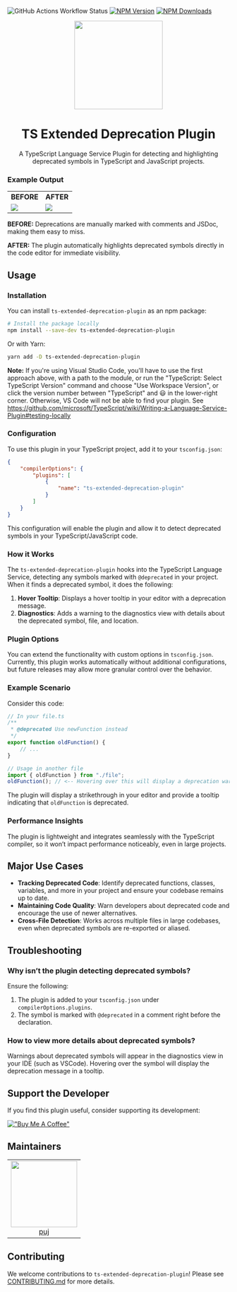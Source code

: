 ![GitHub Actions Workflow Status](https://img.shields.io/github/actions/workflow/status/puj/ts-extended-deprecation-plugin/main.yml)
[![NPM Version](https://img.shields.io/npm/v/ts-extended-deprecation-plugin)](https://www.npmjs.com/package/ts-extended-deprecation-plugin)
[![NPM Downloads](https://img.shields.io/npm/dm/ts-extended-deprecation-plugin)](https://www.npmjs.com/package/ts-extended-deprecation-plugin)

<div align="center">
  <a href="https://github.com/puj/ts-extended-deprecation-plugin">
    <img width="200" height="200"
      src="https://github.com/user-attachments/assets/6a26e4c0-3869-4f6c-ae50-366ac13dae2c">
  </a>
  <h1>TS Extended Deprecation Plugin</h1>
  <p>A TypeScript Language Service Plugin for detecting and highlighting deprecated symbols in TypeScript and JavaScript projects.</p>
</div>

### Example Output

<table>
  <tr>
    <td align="center"><strong>BEFORE</strong></td>
    <td align="center"><strong>AFTER</strong></td>
  </tr>
  <tr>
    <td><img src="https://github.com/user-attachments/assets/3f8a714d-0d22-4cea-b1fd-5d2369bd2846"/></td>
    <td><img src="https://github.com/user-attachments/assets/bf2a5ebe-1b53-483f-8ab5-6310a15f2e29"/></td>
  </tr>
</table>
<strong>BEFORE:</strong> Deprecations are manually marked with comments and JSDoc, making them easy to miss.

<strong>AFTER:</strong> The plugin automatically highlights deprecated symbols directly in the code editor for immediate visibility.

## Usage

### Installation

You can install `ts-extended-deprecation-plugin` as an npm package:

```bash
# Install the package locally
npm install --save-dev ts-extended-deprecation-plugin
```

Or with Yarn:

```bash
yarn add -D ts-extended-deprecation-plugin
```

**Note:** If you're using Visual Studio Code, you'll have to use the first approach above, with a path to the module, or run the "TypeScript: Select TypeScript Version" command and choose "Use Workspace Version", or click the version number between "TypeScript" and 😃 in the lower-right corner. Otherwise, VS Code will not be able to find your plugin. See https://github.com/microsoft/TypeScript/wiki/Writing-a-Language-Service-Plugin#testing-locally

### Configuration

To use this plugin in your TypeScript project, add it to your `tsconfig.json`:

```json
{
    "compilerOptions": {
        "plugins": [
            {
                "name": "ts-extended-deprecation-plugin"
            }
        ]
    }
}
```

This configuration will enable the plugin and allow it to detect deprecated symbols in your TypeScript/JavaScript code.

### How it Works

The `ts-extended-deprecation-plugin` hooks into the TypeScript Language Service, detecting any symbols marked with `@deprecated` in your project. When it finds a deprecated symbol, it does the following:

1. **Hover Tooltip**: Displays a hover tooltip in your editor with a deprecation message.
2. **Diagnostics**: Adds a warning to the diagnostics view with details about the deprecated symbol, file, and location.

### Plugin Options

You can extend the functionality with custom options in `tsconfig.json`. Currently, this plugin works automatically without additional configurations, but future releases may allow more granular control over the behavior.

### Example Scenario

Consider this code:

```typescript
// In your file.ts
/**
 * @deprecated Use newFunction instead
 */
export function oldFunction() {
    // ...
}

// Usage in another file
import { oldFunction } from "./file";
oldFunction(); // <-- Hovering over this will display a deprecation warning
```

The plugin will display a strikethrough in your editor and provide a tooltip indicating that `oldFunction` is deprecated.

### Performance Insights

The plugin is lightweight and integrates seamlessly with the TypeScript compiler, so it won’t impact performance noticeably, even in large projects.

## Major Use Cases

-   **Tracking Deprecated Code**: Identify deprecated functions, classes, variables, and more in your project and ensure your codebase remains up to date.
-   **Maintaining Code Quality**: Warn developers about deprecated code and encourage the use of newer alternatives.
-   **Cross-File Detection**: Works across multiple files in large codebases, even when deprecated symbols are re-exported or aliased.

## Troubleshooting

### Why isn’t the plugin detecting deprecated symbols?

Ensure the following:

1. The plugin is added to your `tsconfig.json` under `compilerOptions.plugins`.
2. The symbol is marked with `@deprecated` in a comment right before the declaration.

### How to view more details about deprecated symbols?

Warnings about deprecated symbols will appear in the diagnostics view in your IDE (such as VSCode). Hovering over the symbol will display the deprecation message in a tooltip.

## Support the Developer

If you find this plugin useful, consider supporting its development:

[!["Buy Me A Coffee"](https://www.buymeacoffee.com/assets/img/custom_images/orange_img.png)](https://www.buymeacoffee.com/puj_codes)

## Maintainers

<table>
  <tbody>
    <tr>
      <td align="center">
        <img width="150" height="150"
        src="https://avatars.githubusercontent.com/u/807352?v=4&size=64">
        </br>
        <a href="https://github.com/pu">puj</a>
      </td>
    </tr>
  <tbody>
</table>

## Contributing

We welcome contributions to `ts-extended-deprecation-plugin`! Please see [CONTRIBUTING.md](https://github.com/puj/ts-extended-deprecation-plugin/blob/master/CONTRIBUTING.md) for more details.
